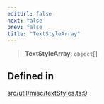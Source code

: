 ```yaml
---
editUrl: false
next: false
prev: false
title: "TextStyleArray"
---
```


> **TextStyleArray**: `object`[]

## Defined in

[src/util/misc/textStyles.ts:9](https://github.com/fabricjs/fabric.js/blob/a0b4adf41e0a1fd81824114cedd4c32bfb8cac25/src/util/misc/textStyles.ts#L9)
